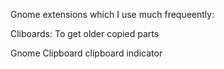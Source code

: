 Gnome extensions which I use much frequeently: 

Cliboards: 
To get older copied parts 

Gnome Clipboard
clipboard indicator
